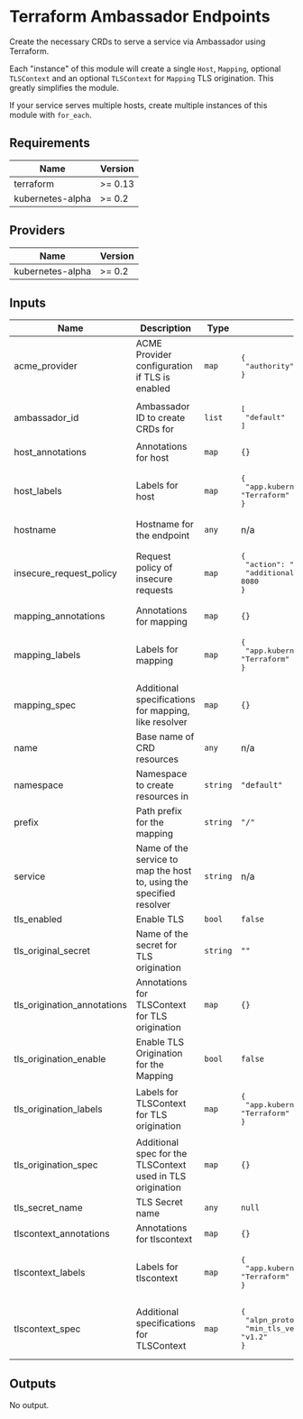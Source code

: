 # Terraform Ambassador Endpoints

Create the necessary CRDs to serve a service via Ambassador using Terraform.

Each "instance" of this module will create a single `Host`, `Mapping`, optional `TLSContext`
and an optional `TLSContext` for `Mapping` TLS origination. This greatly simplifies the module.

If your service serves multiple hosts, create multiple instances of this module with `for_each`.

## Requirements

| Name | Version |
|------|---------|
| terraform | >= 0.13 |
| kubernetes-alpha | >= 0.2 |

## Providers

| Name | Version |
|------|---------|
| kubernetes-alpha | >= 0.2 |

## Inputs

| Name | Description | Type | Default | Required |
|------|-------------|------|---------|:--------:|
| acme\_provider | ACME Provider configuration if TLS is enabled | `map` | <pre>{<br>  "authority": "None"<br>}</pre> | no |
| ambassador\_id | Ambassador ID to create CRDs for | `list` | <pre>[<br>  "default"<br>]</pre> | no |
| host\_annotations | Annotations for host | `map` | `{}` | no |
| host\_labels | Labels for host | `map` | <pre>{<br>  "app.kubernetes.io/managed-by": "Terraform"<br>}</pre> | no |
| hostname | Hostname for the endpoint | `any` | n/a | yes |
| insecure\_request\_policy | Request policy of insecure requests | `map` | <pre>{<br>  "action": "Redirect",<br>  "additionalPort": 8080<br>}</pre> | no |
| mapping\_annotations | Annotations for mapping | `map` | `{}` | no |
| mapping\_labels | Labels for mapping | `map` | <pre>{<br>  "app.kubernetes.io/managed-by": "Terraform"<br>}</pre> | no |
| mapping\_spec | Additional specifications for mapping, like resolver | `map` | `{}` | no |
| name | Base name of CRD resources | `any` | n/a | yes |
| namespace | Namespace to create resources in | `string` | `"default"` | no |
| prefix | Path prefix for the mapping | `string` | `"/"` | no |
| service | Name of the service to map the host to, using the specified resolver | `string` | n/a | yes |
| tls\_enabled | Enable TLS | `bool` | `false` | no |
| tls\_original\_secret | Name of the secret for TLS origination | `string` | `""` | no |
| tls\_origination\_annotations | Annotations for TLSContext for TLS origination | `map` | `{}` | no |
| tls\_origination\_enable | Enable TLS Origination for the Mapping | `bool` | `false` | no |
| tls\_origination\_labels | Labels for TLSContext for TLS origination | `map` | <pre>{<br>  "app.kubernetes.io/managed-by": "Terraform"<br>}</pre> | no |
| tls\_origination\_spec | Additional spec for the TLSContext used in TLS origination | `map` | `{}` | no |
| tls\_secret\_name | TLS Secret name | `any` | `null` | no |
| tlscontext\_annotations | Annotations for tlscontext | `map` | `{}` | no |
| tlscontext\_labels | Labels for tlscontext | `map` | <pre>{<br>  "app.kubernetes.io/managed-by": "Terraform"<br>}</pre> | no |
| tlscontext\_spec | Additional specifications for TLSContext | `map` | <pre>{<br>  "alpn_protocols": "h2, http/1.1",<br>  "min_tls_version": "v1.2"<br>}</pre> | no |

## Outputs

No output.
